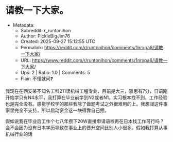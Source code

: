 # 请教一下大家。

- Metadata:
  - Subreddit: r_runtonihon
  - Author: PickleBigJim76
  - Created: 2025-09-27 15:12:55 UTC
  - Permalink: https://reddit.com/r/runtonihon/comments/1nrxpa6/请教一下大家/
  - URL: https://www.reddit.com/r/runtonihon/comments/1nrxpa6/请教一下大家/
  - Ups: 2 | Ratio: 1.0 | Comments: 5
  - Flair: 不懂就问❓


我现在在西安某不知名工科211读机械工程专业，目前是大三，雅思有7分，日语刚开始学只有N4水平，我打算在毕业前学到N2或者N1。实习根本找不到，工作经验也是完全没有。感觉学校学的那些我除了做题考试之外很难用的上。我想润这件事家里完全不支持，所以启动资金这一块得靠自己攒。

假如说我在毕业后工作个七八年攒下20W直接申请语校再在日本找工作可行吗？会不会因为没有日本学历导致在事业上的晋升空间比别人小很多。假如我打算从事机械行业的话

